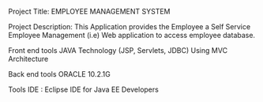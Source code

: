 Project Title:
EMPLOYEE MANAGEMENT SYSTEM

Project Description:
This Application provides the Employee a Self Service Employee Management (i.e) Web application to access employee database.

Front end tools
JAVA Technology (JSP, Servlets, JDBC) Using MVC Architecture

Back end tools
ORACLE 10.2.1G

Tools
IDE : Eclipse IDE for Java EE Developers
